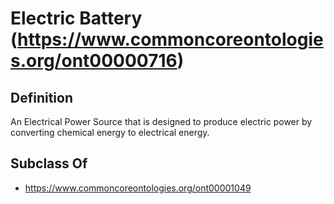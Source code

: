 # Electric Battery (https://www.commoncoreontologies.org/ont00000716)

## Definition
An Electrical Power Source that is designed to produce electric power by converting chemical energy to electrical energy.

## Subclass Of
- https://www.commoncoreontologies.org/ont00001049

